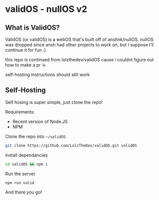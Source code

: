 # validOS - nullOS v2

## What is ValidOS?

ValidOS (or validOS) is a webOS that's built off of anshnk/nullOS. nullOS was dropped since ansh had other projects to work on, but I suppose I'll continue it for fun :)

this repo is continued from lolzthedev/validOS cause i couldnt figure out how to make a pr ☠

self-hosting instructions should still work

## Self-Hosting

Self hosing is super simple, just clone the repo!

Requirements:

-   Recent version of Node.JS
-   NPM

Clone the repo into `~/validOS`

```sh
git clone https://github.com/LolzTheDev/validOS.git validOS
```

Install dependancies

```sh
cd validOS && npm i
```

Run the server

```sh
npm run valid
```

And there you go!
